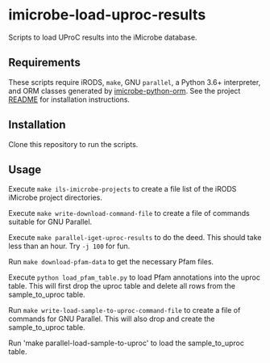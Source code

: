 # imicrobe-load-uproc-results
Scripts to load UProC results into the iMicrobe database.

## Requirements
These scripts require iRODS, `make`, GNU `parallel`, a Python 3.6+ interpreter, and ORM classes generated
by [imicrobe-python-orm](https://github.com/hurwitzlab/imicrobe-python-orm).
See the project [README](https://github.com/hurwitzlab/imicrobe-python-orm) for installation instructions.

## Installation
Clone this repository to run the scripts.

## Usage
Execute `make ils-imicrobe-projects` to create a file list of the iRODS iMicrobe project directories.

Execute `make write-download-command-file` to create a file of commands suitable for GNU Parallel.

Execute `make parallel-iget-uproc-results` to do the deed. This should take less than an hour. Try `-j 100` for fun.

Run `make download-pfam-data` to get the necessary Pfam files.

Execute `python load_pfam_table.py` to load Pfam annotations into the uproc table.
This will first drop the uproc table and delete all rows from the sample_to_uproc table.

Run `make write-load-sample-to-uproc-command-file` to create a file of commands for
GNU Parallel. This will also drop and create the sample_to_uproc table.

Run 'make parallel-load-sample-to-uproc' to load the sample_to_uproc table.
